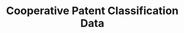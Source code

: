 ---
layout: default
bigquery: https://console.cloud.google.com/bigquery?p=patents-public-data&d=cpc&page=dataset
citation: '“Cooperative Patent Classification” by the EPO and USPTO, for public use. '
contributors: EPO, USPTO
cost: None
description: Cooperative Patent Classification Data contains the scheme and definitions
  of the Cooperative Patent Classification system for classifying patent documents.
  The CPC is the result of a partnership between the EPO and the USPTO in their joint
  effort to develop a common, internationally compatible classification system for
  technical documents, in particular patent publications, which will be used by both
  offices in the patent granting process
documentation: https://www.cooperativepatentclassification.org/cpcSchemeAndDefinitions
last_edit: 04/08/2022, 16:37:39
location: https://www.cooperativepatentclassification.org/index
maintained_by: USPTO, EPO
schema_fields:
- limitingReferences
- breakdown_code
- residualReferences
- title_full
- limiting_references
- residual_references
- breakdownCode
- dateRevised
- sizeCache
- notAllocatable
- title_part
- additional_only
- parents
- informativeReferences
- ipcConcordant
- ipc_concordant
- childGroups
- child_groups
- date_revised
- children
- application_references
- titleFull
- not_allocatable
- level
- status
- informative_references
- glossary
- symbol
- definition
- synonyms
- applicationReferences
- titlePart
shortname: cooperative_patent_classification
tags:
- patents
- science
title: Cooperative Patent Classification Data
uuid: 984374a7-16e9-4b35-9445-458daceb01bf
---
